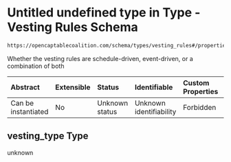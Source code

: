 # Untitled undefined type in Type - Vesting Rules Schema

```txt
https://opencaptablecoalition.com/schema/types/vesting_rules#/properties/vesting_type
```

Whether the vesting rules are schedule-driven, event-driven, or a combination of both

| Abstract            | Extensible | Status         | Identifiable            | Custom Properties | Additional Properties | Access Restrictions | Defined In                                                                                      |
| :------------------ | :--------- | :------------- | :---------------------- | :---------------- | :-------------------- | :------------------ | :---------------------------------------------------------------------------------------------- |
| Can be instantiated | No         | Unknown status | Unknown identifiability | Forbidden         | Allowed               | none                | [VestingRules.schema.json*](../../schema/types/VestingRules.schema.json "open original schema") |

## vesting_type Type

unknown
